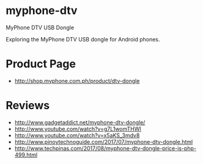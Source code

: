 myphone-dtv
===========

MyPhone DTV USB Dongle

Exploring the MyPhone DTV USB dongle for Android phones.

Product Page
============

* <http://shop.myphone.com.ph/product/dtv-dongle>

Reviews
=======

* <http://www.gadgetaddict.net/myphone-dtv-dongle/>
* <http://www.youtube.com/watch?v=g7L1womTHWI>
* <http://www.youtube.com/watch?v=x5aKS_3mdv8>
* <http://www.pinoytechnoguide.com/2017/07/myphone-dtv-dongle.html>
* <http://www.techpinas.com/2017/08/myphone-dtv-dongle-price-is-php-499.html>
